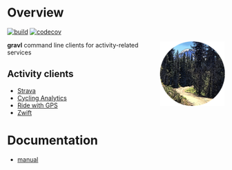 # Overview

[![build](https://github.com/bzimmer/gravl/actions/workflows/build.yaml/badge.svg)](https://github.com/bzimmer/gravl)
[![codecov](https://codecov.io/gh/bzimmer/gravl/branch/master/graph/badge.svg?token=KIPOKXLNFM)](https://codecov.io/gh/bzimmer/gravl)

<img src="docs/images/gravl.png" width="150" alt="gravl logo" align="right">

**gravl** command line clients for activity-related services

## Activity clients
* [Strava](https://strava.com)
* [Cycling Analytics](https://www.cyclinganalytics.com/)
* [Ride with GPS](https://ridewithgps.com)
* [Zwift](https://zwift.com)

# Documentation

* [manual](https://bzimmer.github.io/gravl/)

